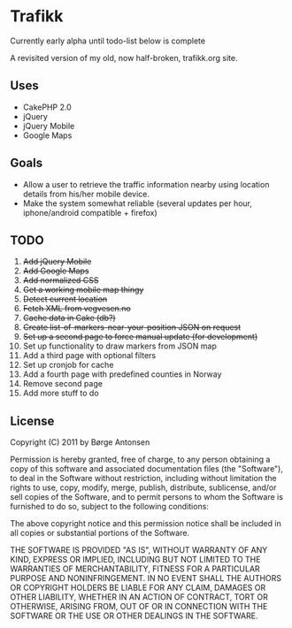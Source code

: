 # Trafikk #

Currently early alpha until todo-list below is complete

A revisited version of my old, now half-broken, trafikk.org site. 

## Uses ##

* CakePHP 2.0
* jQuery
* jQuery Mobile
* Google Maps

## Goals ##

* Allow a user to retrieve the traffic information nearby using location details from his/her mobile device.
* Make the system somewhat reliable (several updates per hour, iphone/android compatible + firefox)

## TODO ##

1. <del>Add jQuery Mobile</del>
2. <del>Add Google Maps</del>
3. <del>Add normalized CSS</del>
4. <del>Get a working mobile map thingy</del>
5. <del>Detect current location</del>
6. <del>Fetch XML from vegvesen.no</del>
7. <del>Cache data in Cake (db?)</del>
8. <del>Create list-of-markers-near-your-position JSON on request</del>
9. <del>Set up a second page to force manual update (for development)</del>
10. Set up functionality to draw markers from JSON map
11. Add a third page with optional filters
12. Set up cronjob for cache
13. Add a fourth page with predefined counties in Norway
14. Remove second page
15. Add more stuff to do

## License ##

  Copyright (C) 2011 by Børge Antonsen

  Permission is hereby granted, free of charge, to any person obtaining a copy
  of this software and associated documentation files (the "Software"), to deal
  in the Software without restriction, including without limitation the rights
  to use, copy, modify, merge, publish, distribute, sublicense, and/or sell
  copies of the Software, and to permit persons to whom the Software is
  furnished to do so, subject to the following conditions:

  The above copyright notice and this permission notice shall be included in
  all copies or substantial portions of the Software.

  THE SOFTWARE IS PROVIDED "AS IS", WITHOUT WARRANTY OF ANY KIND, EXPRESS OR
  IMPLIED, INCLUDING BUT NOT LIMITED TO THE WARRANTIES OF MERCHANTABILITY,
  FITNESS FOR A PARTICULAR PURPOSE AND NONINFRINGEMENT. IN NO EVENT SHALL THE
  AUTHORS OR COPYRIGHT HOLDERS BE LIABLE FOR ANY CLAIM, DAMAGES OR OTHER
  LIABILITY, WHETHER IN AN ACTION OF CONTRACT, TORT OR OTHERWISE, ARISING FROM,
  OUT OF OR IN CONNECTION WITH THE SOFTWARE OR THE USE OR OTHER DEALINGS IN
  THE SOFTWARE.
  
  
